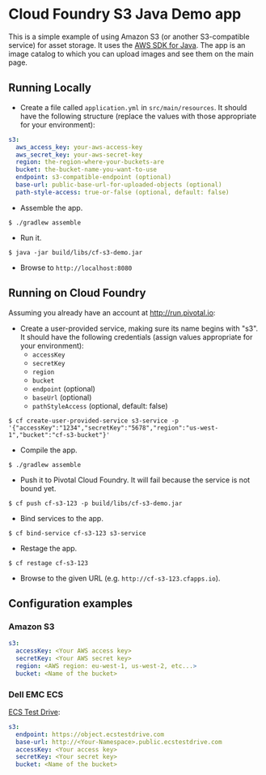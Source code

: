 # Cloud Foundry S3 Java Demo app

This is a simple example of using Amazon S3 (or another S3-compatible service) for asset storage. It uses the [AWS SDK for Java](https://aws.amazon.com/sdk-for-java/). The app is an image catalog to which you can upload images and see them on the main page.

## Running Locally

* Create a file called `application.yml` in `src/main/resources`. It should have the following structure (replace the values with those appropriate for your environment):

```yaml
s3:
  aws_access_key: your-aws-access-key
  aws_secret_key: your-aws-secret-key
  region: the-region-where-your-buckets-are
  bucket: the-bucket-name-you-want-to-use
  endpoint: s3-compatible-endpoint (optional)
  base-url: public-base-url-for-uploaded-objects (optional)
  path-style-access: true-or-false (optional, default: false)
```

* Assemble the app.

```
$ ./gradlew assemble
```

* Run it.

```
$ java -jar build/libs/cf-s3-demo.jar
```

* Browse to `http://localhost:8080`

## Running on Cloud Foundry

Assuming you already have an account at http://run.pivotal.io:

* Create a user-provided service, making sure its name begins with "s3". It should have the following credentials (assign values appropriate for your environment):
    * `accessKey`
    * `secretKey`
    * `region`
    * `bucket`
    * `endpoint` (optional)
    * `baseUrl` (optional)
    * `pathStyleAccess` (optional, default: false)
```
$ cf create-user-provided-service s3-service -p '{"accessKey":"1234","secretKey":"5678","region":"us-west-1","bucket":"cf-s3-bucket"}'
```

* Compile the app.
```
$ ./gradlew assemble
```

* Push it to Pivotal Cloud Foundry. It will fail because the service is not bound yet.

```
$ cf push cf-s3-123 -p build/libs/cf-s3-demo.jar
```

* Bind services to the app.

```
$ cf bind-service cf-s3-123 s3-service
```

* Restage the app.

```
$ cf restage cf-s3-123
```

* Browse to the given URL (e.g. `http://cf-s3-123.cfapps.io`).

## Configuration examples

### Amazon S3

```yaml
s3:
  accessKey: <Your AWS access key>
  secretKey: <Your AWS secret key>
  region: <AWS region: eu-west-1, us-west-2, etc...> 
  bucket: <Name of the bucket>
``` 

### Dell EMC ECS

[ECS Test Drive](https://portal.ecstestdrive.com/):

```yaml
s3:
  endpoint: https://object.ecstestdrive.com
  base-url: http://<Your-Namespace>.public.ecstestdrive.com
  accessKey: <Your access key>
  secretKey: <Your secret key>
  bucket: <Name of the bucket>
```
